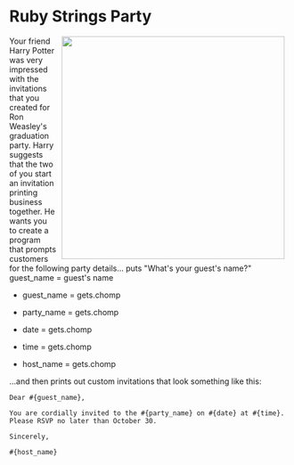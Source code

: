 # Ruby Strings Party

<img src="https://s3.amazonaws.com/after-school-assets/hogwarts.jpg" width="400px" align="right" hspace="10">

Your friend Harry Potter was very impressed with the invitations that you created for Ron Weasley's graduation party. Harry suggests that the two of you start an invitation printing business together. He wants you to create a program that prompts customers for the following party details...
puts "What's your guest's name?"
guest_name = guest's name 
* guest_name = gets.chomp 

* party_name = gets.chomp
* date = gets.chomp
* time = gets.chomp
* host_name = gets.chomp


...and then prints out custom invitations that look something like this:

```
Dear #{guest_name},

You are cordially invited to the #{party_name} on #{date} at #{time}. Please RSVP no later than October 30.

Sincerely,

#{host_name}
```
